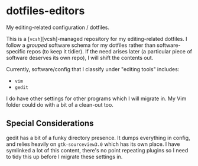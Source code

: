 dotfiles-editors
================

My editing-related configuration / dotfiles.

This is a [`vcsh`][vcsh]-managed repository for my editing-related
dotfiles. I follow a *grouped* software schema for my dotfiles rather
than software-specific repos (to keep it tidier). If the need arises
later (a particular piece of software deserves its own repo), I will
shift the contents out.

Currently, software/config that I classify under "editing tools"
includes:

  -	`vim`
  -	`gedit`

I do have other settings for other programs which I will migrate in.
My Vim folder could do with a bit of a clean-out too.

Special Considerations
----------------------

gedit has a bit of a funky directory presence. It dumps everything in
config, and relies heavily on `gtk-sourceview3.0` which has its own
place. I have symlinked a lot of this content, there's no point
repeating plugins so I need to tidy this up before I migrate these
settings in.
